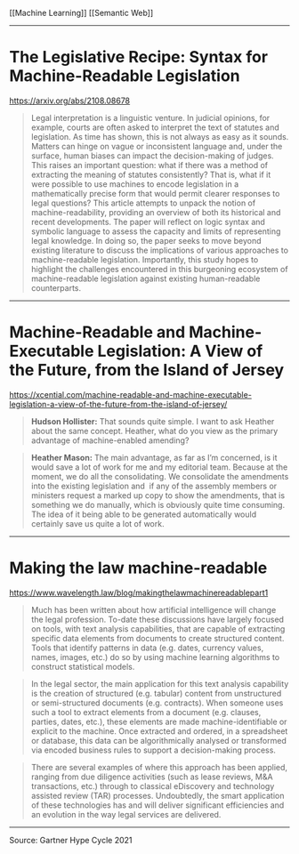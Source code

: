 [[Machine Learning]]
[[Semantic Web]]

---

# The Legislative Recipe: Syntax for Machine-Readable Legislation
https://arxiv.org/abs/2108.08678

> Legal interpretation is a linguistic venture. In judicial opinions, for example, courts are often asked to interpret the text of statutes and legislation. As time has shown, this is not always as easy as it sounds. Matters can hinge on vague or inconsistent language and, under the surface, human biases can impact the decision-making of judges. This raises an important question: what if there was a method of extracting the meaning of statutes consistently? That is, what if it were possible to use machines to encode legislation in a mathematically precise form that would permit clearer responses to legal questions? This article attempts to unpack the notion of machine-readability, providing an overview of both its historical and recent developments. The paper will reflect on logic syntax and symbolic language to assess the capacity and limits of representing legal knowledge. In doing so, the paper seeks to move beyond existing literature to discuss the implications of various approaches to machine-readable legislation. Importantly, this study hopes to highlight the challenges encountered in this burgeoning ecosystem of machine-readable legislation against existing human-readable counterparts.

---

# Machine-Readable and Machine-Executable Legislation: A View of the Future, from the Island of Jersey
https://xcential.com/machine-readable-and-machine-executable-legislation-a-view-of-the-future-from-the-island-of-jersey/

> **Hudson Hollister:** 
That sounds quite simple. I want to ask Heather about the same concept. Heather, what do you view as the primary advantage of machine-enabled amending?

> **Heather Mason:** 
The main advantage, as far as I’m concerned, is it would save a lot of work for me and my editorial team. Because at the moment, we do all the consolidating. We consolidate the amendments into the existing legislation and  if any of the assembly members or ministers request a marked up copy to show the amendments, that is something we do manually, which is obviously quite time consuming. The idea of it being able to be generated automatically would certainly save us quite a lot of work.


---

# Making the law machine-readable
https://www.wavelength.law/blog/makingthelawmachinereadablepart1


> Much has been written about how artificial intelligence will change the legal profession. To-date these discussions have largely focused on tools, with text analysis capabilities, that are capable of extracting specific data elements from documents to create structured content. Tools that identify patterns in data (e.g. dates, currency values, names, images, etc.) do so by using machine learning algorithms to construct statistical models.

> In the legal sector, the main application for this text analysis capability is the creation of structured (e.g. tabular) content from unstructured or semi-structured documents (e.g. contracts). When someone uses such a tool to extract elements from a document (e.g. clauses, parties, dates, etc.), these elements are made machine-identifiable or explicit to the machine. Once extracted and ordered, in a spreadsheet or database, this data can be algorithmically analysed or transformed via encoded business rules to support a decision-making process.

> There are several examples of where this approach has been applied, ranging from due diligence activities (such as lease reviews, M&A transactions, etc.) through to classical eDiscovery and technology assisted review (TAR) processes. Undoubtedly, the smart application of these technologies has and will deliver significant efficiencies and an evolution in the way legal services are delivered.



---

Source:
Gartner Hype Cycle 2021